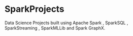 # SparkProjects
Data Science Projects built using Apache Spark , SparkSQL , SparkStreaming , SparkMLLib and Spark GraphX.
